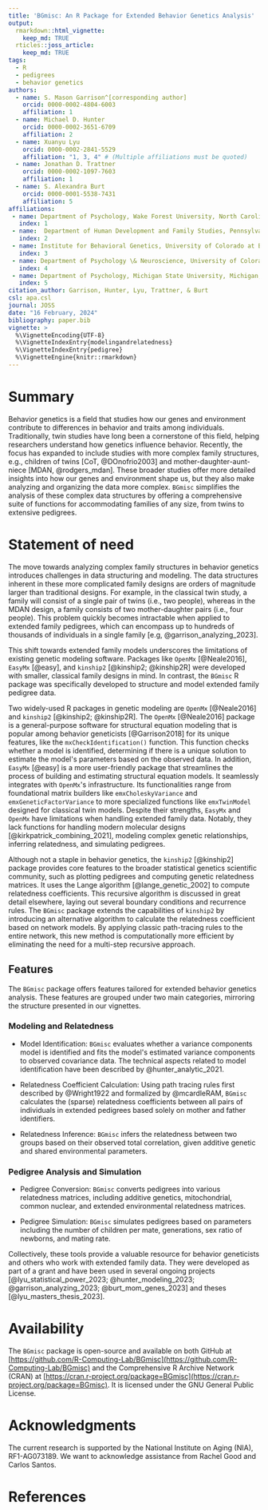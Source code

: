 ```yaml
---
title: 'BGmisc: An R Package for Extended Behavior Genetics Analysis'
output:
  rmarkdown::html_vignette:
    keep_md: TRUE
  rticles::joss_article:
    keep_md: TRUE
tags:
  - R
  - pedigrees
  - behavior genetics
authors:
  - name: S. Mason Garrison^[corresponding author]
    orcid: 0000-0002-4804-6003
    affiliation: 1
  - name: Michael D. Hunter
    orcid: 0000-0002-3651-6709
    affiliation: 2
  - name: Xuanyu Lyu
    orcid: 0000-0002-2841-5529
    affiliation: "1, 3, 4" # (Multiple affiliations must be quoted)
  - name: Jonathan D. Trattner
    orcid: 0000-0002-1097-7603
    affiliation: 1  
  - name: S. Alexandra Burt
    orcid: 0000-0001-5538-7431
    affiliation: 5
affiliations:
 - name: Department of Psychology, Wake Forest University, North Carolina, USA
   index: 1
 - name:  Department of Human Development and Family Studies, Pennsylvania State University, Pennsylvania, USA
   index: 2
 - name: Institute for Behavioral Genetics, University of Colorado at Boulder, Colorado, USA 
   index: 3
 - name: Department of Psychology \& Neuroscience, University of Colorado at Boulder, Colorado, USA
   index: 4
 - name: Department of Psychology, Michigan State University, Michigan, USA
   index: 5
citation_author: Garrison, Hunter, Lyu, Trattner, & Burt
csl: apa.csl
journal: JOSS
date: "16 February, 2024"
bibliography: paper.bib
vignette: >
  %\VignetteEncoding{UTF-8}
  %\VignetteIndexEntry{modelingandrelatedness}
  %\VignetteIndexEntry{pedigree}
  %\VignetteEngine{knitr::rmarkdown}
---
```




<!--Guidance 
JOSS welcomes submissions from broadly diverse research areas. For this reason, we require that authors include in the paper some sentences that explain the software functionality and domain of use to a non-specialist reader. We also require that authors explain the research applications of the software. The paper should be between 250-1000 words. Authors submitting papers significantly longer than 1000 words may be asked to reduce the length of their paper.
Your paper should include:

A list of the authors of the software and their affiliations, using the correct format (see the example below).
A summary describing the high-level functionality and purpose of the software for a diverse, non-specialist audience.
A Statement of need section that clearly illustrates the research purpose of the software and places it in the context of related work.
A list of key references, including to other software addressing related needs. Note that the references should include full names of venues, e.g., journals and conferences, not abbreviations only understood in the context of a specific discipline.
Mention (if applicable) a representative set of past or ongoing research projects using the software and recent scholarly publications enabled by it.
Acknowledgment of any financial support.
-->

# Summary

<!--  A summary describing the high-level functionality and purpose of the software for a diverse, non-specialist audience. -->

Behavior genetics is a field that studies how our genes and environment contribute to differences in behavior and traits among individuals.
Traditionally, twin studies have long been a cornerstone of this field, helping researchers understand how genetics influence behavior.
Recently, the focus has expanded to include studies with more complex family structures, e.g., children of twins [CoT, @DOnofrio2003] and mother-daughter-aunt-niece [MDAN, @rodgers_mdan].
These broader studies offer more detailed insights into how our genes and environment shape us, but they also make analyzing and organizing the data more complex.
`BGmisc` simplifies the analysis of these complex data structures by offering a comprehensive suite of functions for accommodating families of any size, from twins to extensive pedigrees.

# Statement of need
<!-- A Statement of need section that clearly illustrates the research purpose of the software and places it in the context of related work. -->

The move towards analyzing complex family structures in behavior genetics introduces challenges in data structuring and modeling. The data structures inherent in these more complicated family designs are orders of magnitude larger than traditional designs.
For example, in the classical twin study, a family will consist of a single pair of twins (i.e., two people), whereas in the MDAN design, a family consists of two mother-daughter pairs (i.e., four people). This problem quickly becomes intractable when applied to extended family pedigrees, which can encompass up to hundreds of thousands of individuals in a single family [e.g,  @garrison_analyzing_2023].

This shift towards extended family models underscores the limitations of  existing genetic modeling software. Packages like `OpenMx` [@Neale2016], `EasyMx` [@easy], and `kinship2` [@kinship2; @kinship2R] were developed with smaller, classical family designs in mind. In contrast, the `BGmisc` R package was specifically developed to structure and model extended family pedigree data.

Two widely-used R packages in genetic modeling are `OpenMx` [@Neale2016] and `kinship2` [@kinship2; @kinship2R]. The `OpenMx` [@Neale2016] package is a general-purpose software for structural equation modeling that is popular among behavior geneticists [@Garrison2018] for its unique features, like the `mxCheckIdentification()` function. This function checks whether a model is identified, determining if there is a unique solution to estimate the model's parameters based on the observed data. In addition, `EasyMx` [@easy] is a more user-friendly package that streamlines the process of building and estimating structural equation models. It seamlessly integrates with `OpenMx`'s infrastructure. Its functionalities range from foundational matrix builders like `emxCholeskyVariance` and `emxGeneticFactorVariance` to more specialized functions like `emxTwinModel` designed for classical twin models. Despite their strengths, `EasyMx` and `OpenMx` have limitations when handling extended family data. Notably, they lack functions for handling modern molecular designs [@kirkpatrick_combining_2021], modeling complex genetic relationships, inferring relatedness, and simulating pedigrees.

Although not a staple in behavior genetics, the `kinship2` [@kinship2] package provides core features to the broader statistical genetics scientific community, such as plotting pedigrees and computing genetic relatedness matrices. It uses the Lange algorithm [@lange_genetic_2002] to compute relatedness coefficients. This recursive algorithm is discussed in great detail elsewhere, laying out several boundary conditions and recurrence rules. The `BGmisc` package extends the capabilities of `kinship2` by introducing an alternative algorithm to calculate the relatedness coefficient based on network models. By applying classic path-tracing rules to the entire network, this new method is computationally more efficient by eliminating the need for a multi-step recursive approach.

## Features

The `BGmisc` package offers features tailored for extended behavior genetics analysis. These features are grouped under two main categories, mirroring the structure presented in our vignettes.

### Modeling and Relatedness

- Model Identification: `BGmisc` evaluates whether a variance components model is identified and fits the model's estimated variance components to observed covariance data. The technical aspects related to model identification have been described by @hunter_analytic_2021.

- Relatedness Coefficient Calculation: Using path tracing rules first described by @Wright1922 and formalized by @mcardleRAM, `BGmisc` calculates the (sparse) relatedness coefficients between all pairs of individuals in extended pedigrees based solely on mother and father identifiers.

- Relatedness Inference: `BGmisc` infers the relatedness between two groups based on their observed total correlation, given additive genetic and shared environmental parameters.

### Pedigree Analysis and Simulation

- Pedigree Conversion: `BGmisc` converts pedigrees into various relatedness matrices, including additive genetics, mitochondrial, common nuclear, and extended environmental relatedness matrices.

- Pedigree Simulation: `BGmisc` simulates pedigrees based on parameters including the number of children per mate, generations, sex ratio of newborns, and mating rate.

<!-- Mention (if applicable) a representative set of past or ongoing research projects using the software and recent scholarly publications enabled by it.-->

Collectively, these tools provide a valuable resource for behavior geneticists and others who work with extended family data. They were developed as part of a grant and have been used in several ongoing projects [@lyu_statistical_power_2023; @hunter_modeling_2023; @garrison_analyzing_2023; @burt_mom_genes_2023] and theses [@lyu_masters_thesis_2023].

# Availability

The `BGmisc` package is open-source and available on both GitHub at [https://github.com/R-Computing-Lab/BGmisc](https://github.com/R-Computing-Lab/BGmisc) and the Comprehensive R Archive Network (CRAN) at [https://cran.r-project.org/package=BGmisc](https://cran.r-project.org/package=BGmisc). It is licensed under the GNU General Public License.

# Acknowledgments

The current research is supported by the National Institute on Aging (NIA), RF1-AG073189. We want to acknowledge assistance from Rachel Good and Carlos Santos.

# References
